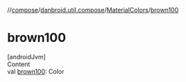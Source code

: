 //[compose](../../../index.md)/[danbroid.util.compose](../index.md)/[MaterialColors](index.md)/[brown100](brown100.md)



# brown100  
[androidJvm]  
Content  
val [brown100](brown100.md): Color  



